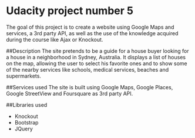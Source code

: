 # Udacity project number 5
The goal of this project is to create a website using Google Maps and services, a 3rd party API, as well as the use of the knowledge acquired during the course like Ajax or Knockout.

##Description
The site pretends to be a guide for a house buyer looking for a house in a neighborhood in Sydney, Australia. It displays a list of houses on the map, allowing the user to select his favorite ones
 and to show some of the nearby services like schools, medical services, beaches and supermarkets.

##Services used
The site is built using Google Maps, Google Places, Google StreetView and Foursquare as 3rd party API.

##Libraries used
- Knockout
- Bootstrap
- JQuery
